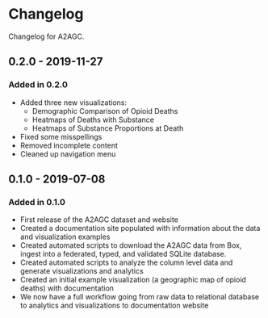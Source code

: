 # Changelog

Changelog for A2AGC.

## 0.2.0 - 2019-11-27

### Added in 0.2.0

- Added three new visualizations:
    - Demographic Comparison of Opioid Deaths
    - Heatmaps of Deaths with Substance
    - Heatmaps of Substance Proportions at Death
- Fixed some misspellings
- Removed incomplete content
- Cleaned up navigation menu

## 0.1.0 - 2019-07-08

### Added in 0.1.0

- First release of the A2AGC dataset and website
- Created a documentation site populated with information about the data and visualization examples
- Created automated scripts to download the A2AGC data from Box, ingest into a federated, typed, and validated SQLite database.
- Created automated scripts to analyze the column level data and generate visualizations and analytics
- Created an initial example visualization (a geographic map of opioid deaths) with documentation
- We now have a full workflow going from raw data to relational database to analytics and visualizations to documentation website
